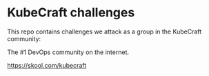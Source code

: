 # KubeCraft challenges

This repo contains challenges we attack as a group in the KubeCraft community:

The #1 DevOps community on the internet.

<https://skool.com/kubecraft>
